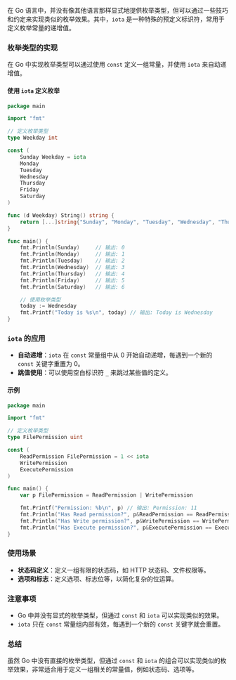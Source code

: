 在 Go 语言中，并没有像其他语言那样显式地提供枚举类型，但可以通过一些技巧和约定来实现类似的枚举效果。其中，`iota` 是一种特殊的预定义标识符，常用于定义枚举常量的递增值。

### 枚举类型的实现

在 Go 中实现枚举类型可以通过使用 `const` 定义一组常量，并使用 `iota` 来自动递增值。

#### 使用 `iota` 定义枚举

```go
package main

import "fmt"

// 定义枚举类型
type Weekday int

const (
    Sunday Weekday = iota
    Monday
    Tuesday
    Wednesday
    Thursday
    Friday
    Saturday
)

func (d Weekday) String() string {
    return [...]string{"Sunday", "Monday", "Tuesday", "Wednesday", "Thursday", "Friday", "Saturday"}[d]
}

func main() {
    fmt.Println(Sunday)     // 输出: 0
    fmt.Println(Monday)     // 输出: 1
    fmt.Println(Tuesday)    // 输出: 2
    fmt.Println(Wednesday)  // 输出: 3
    fmt.Println(Thursday)   // 输出: 4
    fmt.Println(Friday)     // 输出: 5
    fmt.Println(Saturday)   // 输出: 6

    // 使用枚举类型
    today := Wednesday
    fmt.Printf("Today is %s\n", today) // 输出: Today is Wednesday
}
```

### `iota` 的应用

- **自动递增**：`iota` 在 `const` 常量组中从 0 开始自动递增，每遇到一个新的 `const` 关键字重置为 0。
- **跳值使用**：可以使用空白标识符 `_` 来跳过某些值的定义。

#### 示例

```go
package main

import "fmt"

// 定义枚举类型
type FilePermission uint

const (
    ReadPermission FilePermission = 1 << iota
    WritePermission
    ExecutePermission
)

func main() {
    var p FilePermission = ReadPermission | WritePermission

    fmt.Printf("Permission: %b\n", p) // 输出: Permission: 11
    fmt.Println("Has Read permission?", p&ReadPermission == ReadPermission)
    fmt.Println("Has Write permission?", p&WritePermission == WritePermission)
    fmt.Println("Has Execute permission?", p&ExecutePermission == ExecutePermission)
}
```

### 使用场景

- **状态码定义**：定义一组有限的状态码，如 HTTP 状态码、文件权限等。
- **选项和标志**：定义选项、标志位等，以简化复杂的位运算。

### 注意事项

- Go 中并没有显式的枚举类型，但通过 `const` 和 `iota` 可以实现类似的效果。
- `iota` 只在 `const` 常量组内部有效，每遇到一个新的 `const` 关键字就会重置。

### 总结

虽然 Go 中没有直接的枚举类型，但通过 `const` 和 `iota` 的组合可以实现类似的枚举效果，非常适合用于定义一组相关的常量值，例如状态码、选项等。